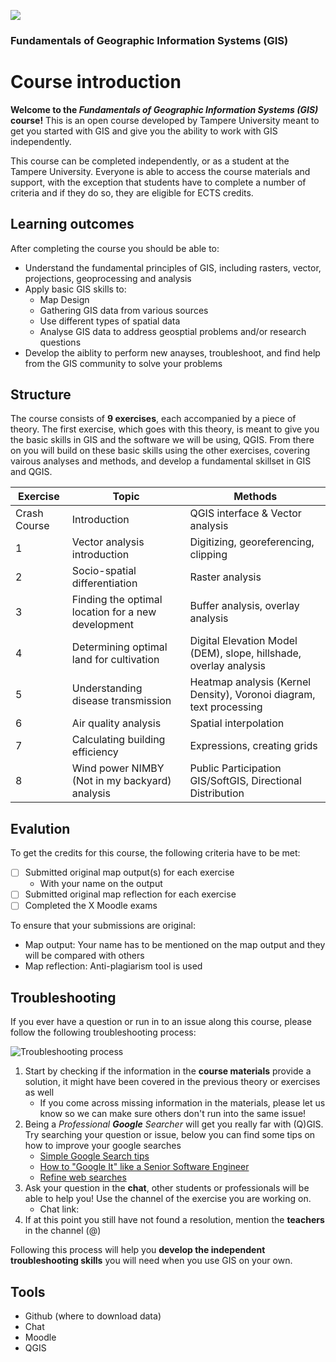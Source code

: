 ![](https://raw.githubusercontent.com/rowan8k/fundamentals-of-gis/master/Assets/logo-en-purple-small.png)
### Fundamentals of Geographic Information Systems (GIS)
 
# Course introduction

**Welcome to the *Fundamentals of Geographic Information Systems (GIS)* course!** This is an open course developed by Tampere University meant to get you started with GIS and give you the ability to work with GIS independently. 

This course can be completed independently, or as a student at the Tampere University. Everyone is able to access the course materials and support, with the exception that students have to complete a number of criteria and if they do so, they are eligible for ECTS credits. 

## Learning outcomes
After completing the course you should be able to:
- Understand the fundamental principles of GIS, including rasters, vector, projections, geoprocessing and analysis
- Apply basic GIS skills to:
	- Map Design
	- Gathering GIS data from various sources
	- Use different types of spatial data
	- Analyse GIS data to address geosptial problems and/or research questions 
- Develop the aiblity to perform new anayses, troubleshoot, and find help from the GIS community to solve your problems

## Structure
The course consists of **9 exercises**, each accompanied by a piece of theory. The first exercise, which goes with this theory, is meant to give you the basic skills in GIS and the software we will be using, QGIS. From there on you will build on these basic skills using the other exercises, covering vairous analyses and methods, and develop a fundamental skillset in GIS and QGIS. 

| Exercise | Topic | Methods |
|--|--|--|
| Crash Course | Introduction | QGIS interface & Vector analysis |
| 1 | Vector analysis introduction | Digitizing, georeferencing, clipping |
| 2 | Socio-spatial differentiation | Raster analysis |
| 3 | Finding the optimal location for a new development | Buffer analysis, overlay analysis |
| 4 | Determining optimal land for cultivation | Digital Elevation Model (DEM), slope, hillshade, overlay analysis |
| 5 | Understanding disease transmission | Heatmap analysis (Kernel Density), Voronoi diagram, text processing |
| 6 | Air quality analysis | Spatial interpolation
| 7 | Calculating building efficiency | Expressions, creating grids |
| 8 | Wind power NIMBY (Not in my backyard) analysis | Public Participation GIS/SoftGIS, Directional Distribution |

## Evalution
To get the credits for this course, the following criteria have to be met:
 - [ ] Submitted original map output(s) for each exercise
	 - With your name on the output
 - [ ] Submitted original map reflection for each exercise
 - [ ] Completed the X Moodle exams  

To ensure that your submissions are original:
- Map output: Your name has to be mentioned on the map output and they will be compared with others
- Map reflection: Anti-plagiarism tool is used

## Troubleshooting
If you ever have a question or run in to an issue along this course, please follow the following troubleshooting process: 

![Troubleshooting process](https://raw.githubusercontent.com/rowan8k/fundamentals-of-gis/master/Assets/0_Course_introduction/GIS_troubleshooting_process.drawio.png)
1. Start by checking if the information in the **course materials** provide a solution, it might have been covered in the previous theory or exercises as well
	- If you come across missing information in the materials, please let us know so we can make sure others don't run into the same issue! 
2. Being a *Professional **Google** Searcher* will get you really far with (Q)GIS. Try searching your question or issue, below you can find some tips on how to improve your google searches
	- [Simple Google Search tips](https://www.youtube.com/watch?v=oIMTM168BK8)
	- [How to "Google It" like a Senior Software Engineer](https://www.youtube.com/watch?v=cEBkvm0-rg0)
	- [Refine web searches](https://support.google.com/websearch/answer/2466433?hl=en)
3. Ask your question in the **chat**, other students or professionals will be able to help you! Use the channel of the exercise you are working on. 
	- Chat link: 
5.  If at this point you still have not found a resolution, mention the **teachers** in the channel (@)

Following this process will help you **develop the independent troubleshooting skills** you will need when you use GIS on your own. 

## Tools
- Github (where to download data)
- Chat
- Moodle
- QGIS 
<!--stackedit_data:
eyJkaXNjdXNzaW9ucyI6eyJyVXo5SGtTRnVBOXByQzV2Ijp7In
RleHQiOiJYIiwic3RhcnQiOjI2NjUsImVuZCI6MjY2Nn0sInlW
aHVwYkd2elBIaks2SGsiOnsidGV4dCI6IkNoYXQgbGluazoiLC
JzdGFydCI6NDA4NCwiZW5kIjo0MDk0fSwiYmE3cG0wTldjVEtq
UTc0dyI6eyJ0ZXh0IjoidGVhY2hlcnMiLCJzdGFydCI6NDE3MC
wiZW5kIjo0MTc4fSwiajRaeGlFTUkzVWtMZlNENiI6eyJ0ZXh0
Ijoib3duIiwic3RhcnQiOjQzMjgsImVuZCI6NDMzMX0sIjRvcz
ZraW9vaDRreUNkV2IiOnsic3RhcnQiOjQzMzUsImVuZCI6NDQw
MCwidGV4dCI6IiMjIFRvb2xzXG4tIEdpdGh1YiAod2hlcmUgdG
8gZG93bmxvYWQgZGF0YSlcbi0gQ2hhdFxuLSBNb29kbGVcbi0g
UUdJUyJ9fSwiY29tbWVudHMiOnsiZjFtdWpoYWVKcm5LanhPTC
I6eyJkaXNjdXNzaW9uSWQiOiJyVXo5SGtTRnVBOXByQzV2Iiwi
c3ViIjoiZ2g6NDAzMDQ3ODgiLCJ0ZXh0IjoiQWRkIG51bWJlci
IsImNyZWF0ZWQiOjE2ODY3MjAyNTg0Mzd9LCJCd2lFbk5YOHRT
eVgxcHBUIjp7ImRpc2N1c3Npb25JZCI6InlWaHVwYkd2elBIak
s2SGsiLCJzdWIiOiJnaDo0MDMwNDc4OCIsInRleHQiOiJBZGQg
bGluayIsImNyZWF0ZWQiOjE2ODY3MjAzMzA1ODl9LCJab3NOY0
syc1owUmNNdmxVIjp7ImRpc2N1c3Npb25JZCI6ImJhN3BtME5X
Y1RLalE3NHciLCJzdWIiOiJnaDo0MDMwNDc4OCIsInRleHQiOi
JBZGQgbmFtZXMiLCJjcmVhdGVkIjoxNjg2NzIwMzM1MjkzfSwi
WGpMUEhEbDZzWUl0bUxYTyI6eyJkaXNjdXNzaW9uSWQiOiJqNF
p4aUVNSTNVa0xmU0Q2Iiwic3ViIjoiZ2g6MjIxNjgxNTciLCJ0
ZXh0IjoiY291bGQgYWRkIGNyZWRpdHMgYXQgdGhlIGVuZC4iLC
JjcmVhdGVkIjoxNjg2NzMwNzc3NDg5fSwiNkdIUzJLNE1GTmdP
ZE5PQyI6eyJkaXNjdXNzaW9uSWQiOiI0b3M2a2lvb2g0a3lDZF
diIiwic3ViIjoiZ2g6NDAzMDQ3ODgiLCJ0ZXh0IjoiQWRkIHNl
Y3Rpb24iLCJjcmVhdGVkIjoxNjg3MDY0ODgwMzgxfX0sImhpc3
RvcnkiOls0MjA1MDI5NjUsLTExMTczMDI5NDUsLTE2NTI1NTM2
NTIsNzMzNzAyNjQzLDE1NjIxOTEyOCw4ODU0MTc4MjQsLTE5Mj
k4MDIyMjksMTE4MzU3MjYyOF19
-->
